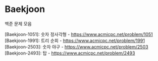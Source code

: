 # Baekjoon
백준 문제 모음

[Baekjoon-1051]: 숫자 정사각형 - https://www.acmicpc.net/problem/1051  
[Baekjoon-1991]: 트리 순회 - https://www.acmicpc.net/problem/1991  
[Baekjoon-2503]: 숫자 야구 - https://www.acmicpc.net/problem/2503  
[Baekjoon-2493]: 탑 - https://www.acmicpc.net/problem/2493